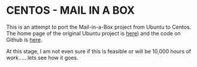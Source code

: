 CENTOS - MAIL IN A BOX
======================

This is an attempt to port the Mail-in-a-Box project from Ubuntu to Centos. The home page of the original Ubuntu project is [here](https://mailinabox.email)) and the code on Github is [here](https://github.com/mail-in-a-box/mailinabox).

At this stage, I am not even sure if this is feasible or will be 10,000 hours of work......lets see how it goes.
